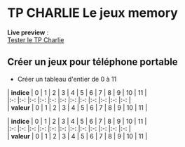 # TP CHARLIE Le jeux memory
**Live preview**  :    
[Tester le TP Charlie](https://www.sevenvalley.fr/tp-javascript/tpc)

## Créer un jeux pour téléphone portable

- Créer un tableau d'entier de 0 à 11  
  
| **indice** | 0 | 1 | 2 | 3 | 4 | 5 | 6 | 7 | 8 | 9 | 10 | 11 |  
|:-: |:-: |:-: |:-: |:-: |:-: |:-: |:-: |:-: |:-: |:-: |:-: |  
|   **valeur** | 0 | 1 | 2 | 3 | 4 | 5 | 6 | 7 | 8 | 9 | 10 | 11 |  

| **indice** | 0 | 1 | 2 | 3 | 4 | 5 | 6 | 7 | 8 | 9 | 10 | 11 |  
|:-: |:-: |:-: |:-: |:-: |:-: |:-: |:-: |:-: |:-: |:-: |:-: |  
|   **valeur** | 0 | 1 | 2 | 3 | 4 | 5 | 6 | 7 | 8 | 9 | 10 | 11 |  
